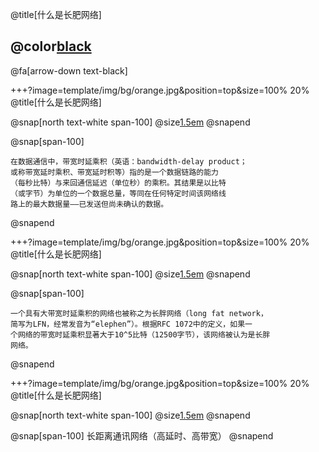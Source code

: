 @title[什么是长肥网络]

## @color[black](什么是长肥网络)

@fa[arrow-down text-black]


+++?image=template/img/bg/orange.jpg&position=top&size=100% 20%
@title[什么是长肥网络]

@snap[north text-white span-100]
@size[1.5em](带宽时延积)
@snapend

@snap[span-100]
```
在数据通信中，带宽时延乘积（英语：bandwidth-delay product；
或称带宽延时乘积、带宽延时积等）指的是一个数据链路的能力
（每秒比特）与来回通信延迟（单位秒）的乘积。其结果是以比特
（或字节）为单位的一个数据总量，等同在任何特定时间该网络线
路上的最大数据量——已发送但尚未确认的数据。
```
@snapend

+++?image=template/img/bg/orange.jpg&position=top&size=100% 20%
@title[什么是长肥网络]

@snap[north text-white span-100]
@size[1.5em](长肥网络)
@snapend

@snap[span-100]
```
一个具有大带宽时延乘积的网络也被称之为长胖网络（long fat network，
简写为LFN，经常发音为“elephen”）。根据RFC 1072中的定义，如果一
个网络的带宽时延乘积显著大于10^5比特（12500字节），该网络被认为是长胖
网络。
```
@snapend

+++?image=template/img/bg/orange.jpg&position=top&size=100% 20%
@title[什么是长肥网络]

@snap[north text-white span-100]
@size[1.5em](典型的长肥网络)
@snapend

@snap[span-100]
长距离通讯网络（高延时、高带宽）
@snapend